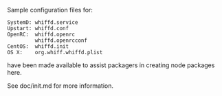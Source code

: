 Sample configuration files for:
```
SystemD: whiffd.service
Upstart: whiffd.conf
OpenRC:  whiffd.openrc
         whiffd.openrcconf
CentOS:  whiffd.init
OS X:    org.whiff.whiffd.plist
```
have been made available to assist packagers in creating node packages here.

See doc/init.md for more information.
